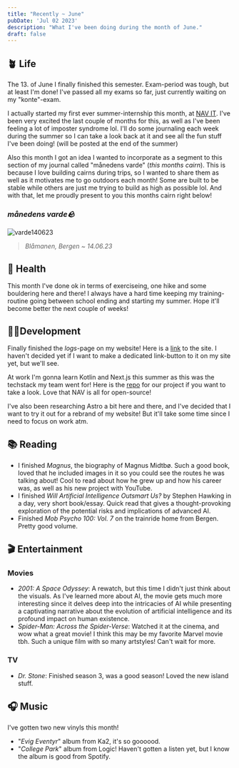```yaml
---
title: "Recently ~ June"
pubDate: 'Jul 02 2023'
description: "What I've been doing during the month of June."
draft: false
---
```


## 🪴 Life

The 13. of June I finally finished this semester. Exam-period was tough, but at least I'm done! I've passed all my exams so far, just currently waiting on my "konte"-exam.

I actually started my first ever summer-internship this month, at [NAV IT](https://www.detsombetyrnoe.no/). I've been very excited the last couple of months for this, as well as I've been feeling a lot of imposter syndrome lol. I'll do some journaling each week during the summer so I can take a look back at it and see all the fun stuff I've been doing! (will be posted at the end of the summer)

Also this month I got an idea I wanted to incorporate as a segment to this section of my journal called "månedens varde" (*this months cairn*). This is because I love building cairns during trips, so I wanted to share them as well as it motivates me to go outdoors each month! Some are built to be stable while others are just me trying to build as high as possible lol. And with that, let me proudly present to you this months cairn right below!

### *månedens varde🪨*

![varde140623](/img/varder/varde140623.jpg)

> *Blåmanen, Bergen ~ 14.06.23*

## 💪 Health

This month I've done ok in terms of exerciseing, one hike and some bouldering here and there! I always have a hard time keeping my training-routine going between school ending and starting my summer. Hope it'll become better the next couple of weeks!

## 👨‍💻Development

Finally finished the *logs*-page on my website! Here is a [link](https://kjelsrud.dev/logs) to the site. I haven't decided yet if I want to make a dedicated link-button to it on my site yet, but we'll see.

At work I'm gonna learn Kotlin and Next.js this summer as this was the techstack my team went for! Here is the [repo](https://github.com/navikt/helse-sprik) for our project if you want to take a look. Love that NAV is all for open-source!

I've also been researching Astro a bit here and there, and I've decided that I want to try it out for a rebrand of my website! But it'll take some time since I need to focus on work atm.

## 📚 Reading

- I finished *Magnus*, the biography of Magnus Midtbø. Such a good book, loved that he included images in it so you could see the routes he was talking about! Cool to read about how he grew up and how his career was, as well as his new project with YouTube.
- I finished *Will Artificial Intelligence Outsmart Us?* by Stephen Hawking in a day, very short book/essay. Quick read that gives a thought-provoking exploration of the potential risks and implications of advanced AI. 
- Finished *Mob Psycho 100: Vol. 7* on the trainride home from Bergen. Pretty good volume.

## 🎬 Entertainment

### Movies

- *2001: A Space Odyssey*: A rewatch, but this time I didn't just think about the visuals. As I've learned more about AI, the movie gets much more interesting since it delves deep into the intricacies of AI while presenting a captivating narrative about the evolution of artificial intelligence and its profound impact on human existence.
- *Spider-Man: Across the Spider-Verse*: Watched it at the cinema, and wow what a great movie! I think this may be my favorite Marvel movie tbh. Such a unique film with so many artstyles! Can't wait for more.

### TV

- *Dr. Stone*: Finished season 3, was a good season! Loved the new island stuff.

## 🎧 Music

I've gotten two new vinyls this month!

- "*Evig Eventyr*" album from Ka2, it's so goooood.
- "*College Park*" album from Logic! Haven't gotten a listen yet, but I know the album is good from Spotify.